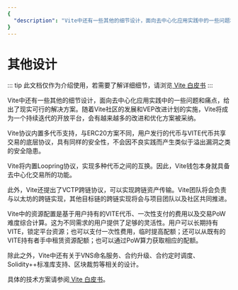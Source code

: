 ```yaml
---
{
  "description": "Vite中还有一些其他的细节设计，面向去中心化应用实践中的一些问题和痛点，给出了现实可行的解决方案。"
}
---
```


# 其他设计

::: tip
此文档仅作为介绍使用，若需要了解详细细节，请浏览[ Vite 白皮书](https://www.vite.org/whitepaper/vite_cn.pdf)
:::

Vite中还有一些其他的细节设计，面向去中心化应用实践中的一些问题和痛点，给出了现实可行的解决方案。随着Vite社区的发展和VEP改进计划的实施，Vite将成为一个持续迭代的开放平台，会有越来越多的改进和优化方案被采纳。

Vite协议内置多代币支持，与ERC20方案不同，用户发行的代币与VITE代币共享交易的底层协议，具有同样的安全性，不会因不良实践而产生类似于溢出漏洞之类的安全隐患。

Vite将内置Loopring协议，实现多种代币之间的互换。因此，Vite钱包本身就具备去中心化交易所的功能。

此外，Vite还提出了VCTP跨链协议，可以实现跨链资产传输。Vite团队将会负责与以太坊的跨链实现，其他目标链的跨链实现将会与项目团队以及社区共同推进。

Vite中的资源配置是基于用户持有的VITE代币、一次性支付的费用以及交易PoW难度综合计算。这为不同需求的用户提供了足够的灵活性。用户可以长期持有VITE，锁定平台资源；也可以支付一次性费用，临时提高配额；还可以从既有的VITE持有者手中租赁资源配额；也可以通过PoW算力获取相应的配额。

除此之外，Vite中还有关于VNS命名服务、合约升级、合约定时调度、Solidity++标准库支持、区块裁剪等相关的设计。

具体的技术方案请参阅[ Vite 白皮书](https://www.vite.org/whitepaper/vite_cn.pdf)。
